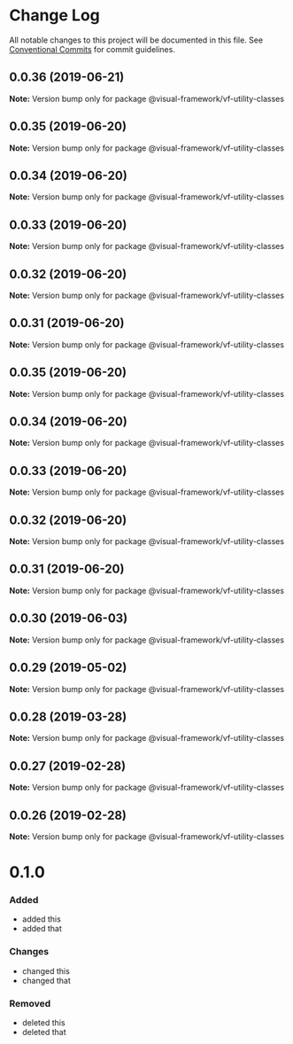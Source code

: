 # Change Log

All notable changes to this project will be documented in this file.
See [Conventional Commits](https://conventionalcommits.org) for commit guidelines.

## 0.0.36 (2019-06-21)

**Note:** Version bump only for package @visual-framework/vf-utility-classes





## 0.0.35 (2019-06-20)

**Note:** Version bump only for package @visual-framework/vf-utility-classes





## 0.0.34 (2019-06-20)

**Note:** Version bump only for package @visual-framework/vf-utility-classes





## 0.0.33 (2019-06-20)

**Note:** Version bump only for package @visual-framework/vf-utility-classes





## 0.0.32 (2019-06-20)

**Note:** Version bump only for package @visual-framework/vf-utility-classes





## 0.0.31 (2019-06-20)

**Note:** Version bump only for package @visual-framework/vf-utility-classes





## 0.0.35 (2019-06-20)

**Note:** Version bump only for package @visual-framework/vf-utility-classes





## 0.0.34 (2019-06-20)

**Note:** Version bump only for package @visual-framework/vf-utility-classes





## 0.0.33 (2019-06-20)

**Note:** Version bump only for package @visual-framework/vf-utility-classes





## 0.0.32 (2019-06-20)

**Note:** Version bump only for package @visual-framework/vf-utility-classes





## 0.0.31 (2019-06-20)

**Note:** Version bump only for package @visual-framework/vf-utility-classes





## 0.0.30 (2019-06-03)

**Note:** Version bump only for package @visual-framework/vf-utility-classes





## 0.0.29 (2019-05-02)

**Note:** Version bump only for package @visual-framework/vf-utility-classes





## 0.0.28 (2019-03-28)

**Note:** Version bump only for package @visual-framework/vf-utility-classes





## 0.0.27 (2019-02-28)

**Note:** Version bump only for package @visual-framework/vf-utility-classes





## 0.0.26 (2019-02-28)

**Note:** Version bump only for package @visual-framework/vf-utility-classes





# 0.1.0

### Added
- added this
- added that

### Changes

- changed this
- changed that

### Removed

- deleted this
- deleted that
